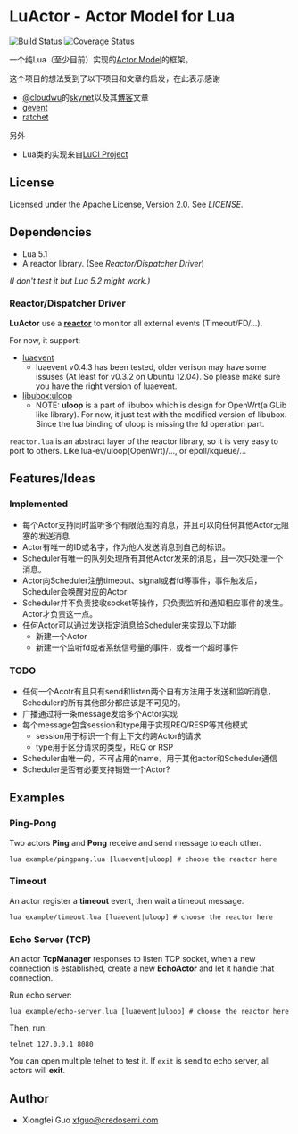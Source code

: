 LuActor - Actor Model for Lua
=============================

[![Build Status](https://travis-ci.org/xfguo/luactor.svg?branch=master)](https://travis-ci.org/xfguo/luactor) [![Coverage Status](https://coveralls.io/repos/xfguo/luactor/badge.png?branch=master)](https://coveralls.io/r/xfguo/luactor?branch=master)

一个纯Lua（至少目前）实现的[Actor Model](http://en.wikipedia.org/wiki/Actor_model)的框架。

这个项目的想法受到了以下项目和文章的启发，在此表示感谢

- [@cloudwu](https://github.com/cloudwu)的[skynet](https://github.com/cloudwu/skynet)以及其[博客](blog.codingnow.com)文章
- [gevent](http://www.gevent.org/)
- [ratchet](https://github.com/icgood/ratchet)

另外

- Lua类的实现来自[LuCI Project](http://luci.subsignal.org)

License
-------

Licensed under the Apache License, Version 2.0. See *LICENSE*.

Dependencies
------------

- Lua 5.1
- A reactor library. (See *Reactor/Dispatcher Driver*)

*(I don't test it but Lua 5.2 might work.)*

### Reactor/Dispatcher Driver

**LuActor** use a [**reactor**](http://en.wikipedia.org/wiki/Reactor_pattern) to monitor all external events (Timeout/FD/...).

For now, it support:

- [luaevent](https://github.com/harningt/luaevent)
  - luaevent v0.4.3 has been tested, older verison may have some issuses (At least for v0.3.2 on Ubuntu 12.04). So please make sure you have the right version of luaevent.
- [libubox:uloop](https://github.com/xfguo/libubox)
  - NOTE: **uloop** is a part of libubox which is design for OpenWrt(a GLib like library). For now, it just test with the modified version of libubox. Since the lua binding of uloop is missing the fd operation part.

`reactor.lua` is an abstract layer of the reactor library, so it is very easy to port to others. Like lua-ev/uloop(OpenWrt)/..., or epoll/kqueue/...

Features/Ideas
--------------

### Implemented

- 每个Actor支持同时监听多个有限范围的消息，并且可以向任何其他Actor无阻塞的发送消息
- Actor有唯一的ID或名字，作为他人发送消息到自己的标识。
- Scheduler有唯一的队列处理所有其他Actor发来的消息，且一次只处理一个消息。
- Actor向Scheduler注册timeout、signal或者fd等事件，事件触发后，Scheduler会唤醒对应的Actor
- Scheduler并不负责接收socket等操作，只负责监听和通知相应事件的发生。Actor才负责这一点。
- 任何Actor可以通过发送指定消息给Scheduler来实现以下功能
  - 新建一个Actor
  - 新建一个监听fd或者系统信号量的事件，或者一个超时事件

### TODO

- 任何一个Acotr有且只有send和listen两个自有方法用于发送和监听消息，Scheduler的所有其他部分都应该是不可见的。
- 广播通过将一条message发给多个Actor实现
- 每个message包含session和type用于实现REQ/RESP等其他模式
  - session用于标识一个有上下文的跨Actor的请求
  - type用于区分请求的类型，REQ or RSP
- Scheduler由唯一的，不可占用的name，用于其他actor和Scheduler通信
- Scheduler是否有必要支持销毁一个Actor?

Examples
--------

### Ping-Pong

Two actors **Ping** and **Pong** receive and send message to each other.

    lua example/pingpang.lua [luaevent|uloop] # choose the reactor here

### Timeout

An actor register a **timeout** event, then wait a timeout message.

    lua example/timeout.lua [luaevent|uloop] # choose the reactor here

### Echo Server (TCP)

An actor **TcpManager** responses to listen TCP socket, when a new connection is
established, create a new **EchoActor** and let it handle that connection.

Run echo server:

    lua example/echo-server.lua [luaevent|uloop] # choose the reactor here

Then, run:

    telnet 127.0.0.1 8080

You can open multiple telnet to test it. If `exit` is send to echo server, all actors will **exit**.

Author
------

- Xiongfei Guo <xfguo@credosemi.com>
